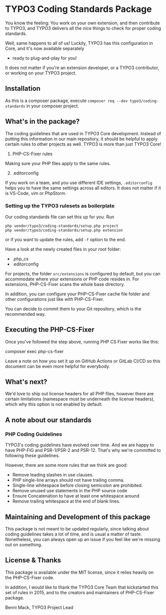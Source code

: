 # TYPO3 Coding Standards Package

You know the feeling: You work on your own extension, and then contribute to TYPO3, and TYPO3 delivers all the nice
things to check for proper coding standards.

Well, same happens to all of us! Luckily, TYPO3 has this configuration in Core, and it's now available separately
- ready to plug-and-play for you!

It does not matter if you're an extension developer, or a TYPO3 contributor, or working on your TYPO3 project.

## Installation

As this is a composer package, execute `composer req --dev typo3/coding-standards` in your composer project.

## What's in the package?

The coding guidelines that are used in TYPO3 Core development. Instead of putting this information in our main
repository, it should be helpful to apply certain rules to other projects as well. TYPO3 is more than just TYPO3 Core!

1. PHP-CS-Fixer rules

Making sure your PHP files apply to the same rules.

2. .editorconfig

If you work on a team, and you use different IDE settings, `.editorconfig` helps you to have the same settings
across all editors. It does not matter if it is VS-Code, vim or PhpStorm.

### Setting up the TYPO3 rulesets as boilerplate

Our coding standards file can set this up for you. Run

    php vendor/typo3/coding-standards/setup.php project
    php vendor/typo3/coding-standards/setup.php extension 

or if you want to update the rules, add `-f` option to the end.

Have a look at the newly created files in your root folder:

- .php_cs 
- .editorconfig

For projects, the folder `src/extensions` is configured by default, but you can accommodate where your extensions
or PHP code resides in. For extensions, PHP-CS-Fixer scans the whole base directory.

In addition, you can configure your PHP-CS-Fixer cache file folder and other configurations just like with PHP-CS-Fixer.


You can decide to commit them to your Git repository, which is the recommended way.

## Executing the PHP-CS-Fixer

Once you've followed the step above, running PHP CS Fixer works like this:

 composer exec php-cs-fixer

Leave a note on how you set it up on GitHub Actions or GitLab CI/CD so this document can be even more helpful
for everybody.


## What's next?

We'd love to ship out license headers for all PHP files, however there are certain limitations (namespace must
be underneath the license headers), which why this option is not enabled by default.

## A note about our standards

### PHP Coding Guidelines

TYPO3's coding guidelines have evolved over time. And we are happy to have PHP-FIG and PSR-1/PSR-2 and PSR-12.
That's why we're committed to following these guidelines.

However, there are some more rules that we think are good:

- Remove leading slashes in use clauses.
- PHP single-line arrays should not have trailing comma.
- Single-line whitespace before closing semicolon are prohibited.
- Remove unused use statements in the PHP source code
- Ensure Concatenation to have at least one whitespace around
- Remove trailing whitespace at the end of blank lines.

## Maintaining and Development of this package

This package is not meant to be updated regularly, since talking about coding guidelines takes a lot of time, and
is usual a matter of taste. Nonetheless, you can always open up an issue if you feel like we're missing out on something.

## License & Thanks

This package is available under the MIT license, since it relies heavily on the PHP-CS-Fixer code.

In addition, I would like to thank the TYPO3 Core Team that kickstarted this set of rules in 2015, and to the
creators and maintainers of PHP-CS-Fixer package.

Benni Mack, TYPO3 Project Lead
